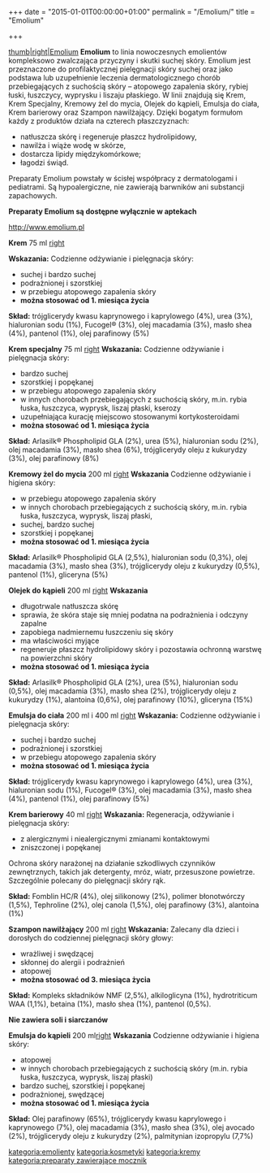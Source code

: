 +++
date = "2015-01-01T00:00:00+01:00"
permalink = "/Emolium/"
title = "Emolium"

+++

[thumb|right|Emolium](/grafika:Emolium_grupa.jpg "wikilink") **Emolium** to linia nowoczesnych emolientów kompleksowo zwalczająca przyczyny i skutki suchej skóry. Emolium jest przeznaczone do profilaktycznej pielęgnacji skóry suchej oraz jako podstawa lub uzupełnienie leczenia dermatologicznego chorób przebiegających z suchością skóry – atopowego zapalenia skóry, rybiej łuski, łuszczycy, wyprysku i liszaju płaskiego. W linii znajdują się Krem, Krem Specjalny, Kremowy żel do mycia, Olejek do kąpieli, Emulsja do ciała, Krem barierowy oraz Szampon nawilżający. Dzięki bogatym formułom każdy z produktów działa na czterech płaszczyznach:

-   natłuszcza skórę i regeneruje płaszcz hydrolipidowy,
-   nawilża i wiąże wodę w skórze,
-   dostarcza lipidy międzykomórkowe;
-   łagodzi świąd.

Preparaty Emolium powstały w ścisłej współpracy z dermatologami i pediatrami. Są hypoalergiczne, nie zawierają barwników ani substancji zapachowych.

**Preparaty Emolium są dostępne wyłącznie w aptekach**

<http://www.emolium.pl>

**Krem** 75 ml [right](/Grafika:krem.jpg "wikilink")

**Wskazania:** Codzienne odżywianie i pielęgnacja skóry:

-   suchej i bardzo suchej
-   podrażnionej i szorstkiej
-   w przebiegu atopowego zapalenia skóry
-   **można stosować od 1. miesiąca życia**

**Skład:** trójglicerydy kwasu kaprynowego i kaprylowego (4%), urea (3%), hialuronian sodu (1%), Fucogel® (3%), olej macadamia (3%), masło shea (4%), pantenol (1%), olej parafinowy (5%)

**Krem specjalny** 75 ml [right](/Grafika:kremspec.jpg "wikilink") **Wskazania:** Codzienne odżywianie i pielęgnacja skóry:

-   bardzo suchej
-   szorstkiej i popękanej
-   w przebiegu atopowego zapalenia skóry
-   w innych chorobach przebiegających z suchością skóry, m.in. rybia łuska, łuszczyca, wyprysk, liszaj płaski, kserozy
-   uzupełniająca kurację miejscowo stosowanymi kortykosteroidami
-   **można stosować od 1. miesiąca życia**

**Skład:** Arlasilk® Phospholipid GLA (2%), urea (5%), hialuronian sodu (2%), olej macadamia (3%), masło shea (6%), trójglicerydy oleju z kukurydzy (3%), olej parafinowy (8%)

**Kremowy żel do mycia** 200 ml [right](/Grafika:zel.jpg "wikilink") **Wskazania** Codzienne odżywianie i higiena skóry:

-   w przebiegu atopowego zapalenia skóry
-   w innych chorobach przebiegających z suchością skóry, m.in. rybia łuska, łuszczyca, wyprysk, liszaj płaski,
-   suchej, bardzo suchej
-   szorstkiej i popękanej
-   **można stosować od 1. miesiąca życia**

**Skład:** Arlasilk® Phospholipid GLA (2,5%), hialuronian sodu (0,3%), olej macadamia (3%), masło shea (3%), trójglicerydy oleju z kukurydzy (0,5%), pantenol (1%), gliceryna (5%)

**Olejek do kąpieli** 200 ml [right](/Grafika:olejek.jpg "wikilink") **Wskazania**

-   długotrwale natłuszcza skórę
-   sprawia, że skóra staje się mniej podatna na podrażnienia i odczyny zapalne
-   zapobiega nadmiernemu łuszczeniu się skóry
-   ma właściwości myjące
-   regeneruje płaszcz hydrolipidowy skóry i pozostawia ochronną warstwę na powierzchni skóry
-   **można stosować od 1. miesiąca życia**

**Skład:** Arlasilk® Phospholipid GLA (2%), urea (5%), hialuronian sodu (0,5%), olej macadamia (3%), masło shea (2%), trójglicerydy oleju z kukurydzy (1%), alantoina (0,6%), olej parafinowy (10%), gliceryna (15%)

**Emulsja do ciała** 200 ml i 400 ml [right](/Grafika:emulsja.jpg "wikilink") **Wskazania:** Codzienne odżywianie i pielęgnacja skóry:

-   suchej i bardzo suchej
-   podrażnionej i szorstkiej
-   w przebiegu atopowego zapalenia skóry
-   **można stosować od 1. miesiąca życia**

**Skład:** trójglicerydy kwasu kaprynowego i kaprylowego (4%), urea (3%), hialuronian sodu (1%), Fucogel® (3%), olej macadamia (3%), masło shea (4%), pantenol (1%), olej parafinowy (5%)

**Krem barierowy** 40 ml [right](/Grafika:krembar.jpg "wikilink") **Wskazania:** Regeneracja, odżywianie i pielęgnacja skóry:

-   z alergicznymi i niealergicznymi zmianami kontaktowymi
-   zniszczonej i popękanej

Ochrona skóry narażonej na działanie szkodliwych czynników zewnętrznych, takich jak detergenty, mróz, wiatr, przesuszone powietrze. Szczególnie polecany do pielęgnacji skóry rąk.

**Skład:** Fomblin HC/R (4%), olej silikonowy (2%), polimer błonotwórczy (1,5%), Tephroline (2%), olej canola (1,5%), olej parafinowy (3%), alantoina (1%)

**Szampon nawilżający** 200 ml [right](/Grafika:szampon_emolium.jpg "wikilink") **Wskazania:** Zalecany dla dzieci i dorosłych do codziennej pielęgnacji skóry głowy:

-   wrażliwej i swędzącej
-   skłonnej do alergii i podrażnień
-   atopowej
-   **można stosować od 3. miesiąca życia**

**Skład:** Kompleks składników NMF (2,5%), alkiloglicyna (1%), hydrotriticum WAA (1,1%), betaina (1%), masło shea (1%), pantenol (0,5%).

**Nie zawiera soli i siarczanów**

**Emulsja do kąpieli** 200 ml[right](/Grafika:Emulsjakap_butelka_small.jpg‎ "wikilink") **Wskazania** Codzienne odżywianie i higiena skóry:

-   atopowej
-   w innych chorobach przebiegających z suchością skóry (m.in. rybia łuska, łuszczyca, wyprysk, liszaj płaski)
-   bardzo suchej, szorstkiej i popękanej
-   podrażnionej, swędzącej
-   **można stosować od 1. miesiąca życia**

**Skład:** Olej parafinowy (65%), trójglicerydy kwasu kaprylowego i kaprynowego (7%), olej macadamia (3%), masło shea (3%), olej avocado (2%), trójglicerydy oleju z kukurydzy (2%), palmitynian izopropylu (7,7%)

[kategoria:emolienty](/atopedia/kategoria:emolienty "wikilink") [kategoria:kosmetyki](/atopedia/kategoria:kosmetyki "wikilink") [kategoria:kremy](/atopedia/kategoria:kremy "wikilink") [kategoria:preparaty zawierające mocznik](/atopedia/kategoria:preparaty_zawierające_mocznik "wikilink")